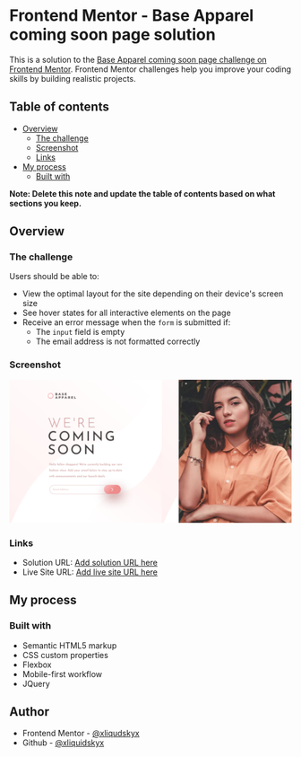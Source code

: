 # Frontend Mentor - Base Apparel coming soon page solution

This is a solution to the [Base Apparel coming soon page challenge on Frontend Mentor](https://www.frontendmentor.io/challenges/base-apparel-coming-soon-page-5d46b47f8db8a7063f9331a0). Frontend Mentor challenges help you improve your coding skills by building realistic projects. 

## Table of contents

- [Overview](#overview)
  - [The challenge](#the-challenge)
  - [Screenshot](#screenshot)
  - [Links](#links)
- [My process](#my-process)
  - [Built with](#built-with)

**Note: Delete this note and update the table of contents based on what sections you keep.**

## Overview

### The challenge

Users should be able to:

- View the optimal layout for the site depending on their device's screen size
- See hover states for all interactive elements on the page
- Receive an error message when the `form` is submitted if:
  - The `input` field is empty
  - The email address is not formatted correctly

### Screenshot

![](./screenshot.png)


### Links

- Solution URL: [Add solution URL here](https://github.com/xliquidskyx/Coming-Soon-Page)
- Live Site URL: [Add live site URL here](https://xliquidskyx.github.io/Coming-Soon-Page/)

## My process

### Built with

- Semantic HTML5 markup
- CSS custom properties
- Flexbox
- Mobile-first workflow
- JQuery

## Author

- Frontend Mentor - [@xliqudskyx](https://www.frontendmentor.io/profile/xliquidskyx)
- Github - [@xliquidskyx](https://github.com/xliquidskyx)
